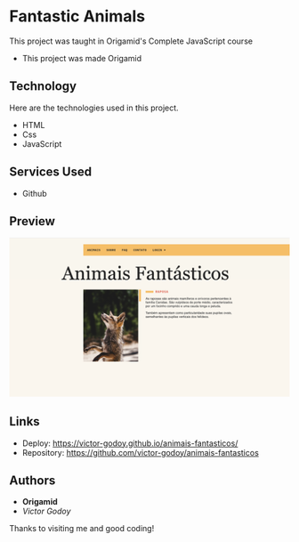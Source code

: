 # Fantastic Animals

This project was taught in Origamid's Complete JavaScript course

 - This project was made Origamid

## Technology 

Here are the technologies used in this project.

* HTML 
* Css
* JavaScript

## Services Used

* Github

## Preview

![home ](https://github.com/victor-godoy/animais-fantasticos/blob/main/img/img_preview/preview_animais-fantasticos.png)

## Links
  - Deploy: https://victor-godoy.github.io/animais-fantasticos/
  - Repository: https://github.com/victor-godoy/animais-fantasticos


  ## Authors

  * **Origamid** 
  * *Victor Godoy* 


  Thanks to visiting me and good coding!

